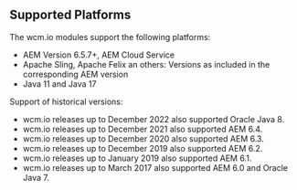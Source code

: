 ## Supported Platforms

The wcm.io modules support the following platforms:

* AEM Version 6.5.7+, AEM Cloud Service
* Apache Sling, Apache Felix an others: Versions as included in the corresponding AEM version
* Java 11 and Java 17

Support of historical versions:

* wcm.io releases up to December 2022 also supported Oracle Java 8.
* wcm.io releases up to December 2021 also supported AEM 6.4.
* wcm.io releases up to December 2020 also supported AEM 6.3.
* wcm.io releases up to December 2019 also supported AEM 6.2.
* wcm.io releases up to January 2019 also supported AEM 6.1.
* wcm.io releases up to March 2017 also supported AEM 6.0 and Oracle Java 7.
